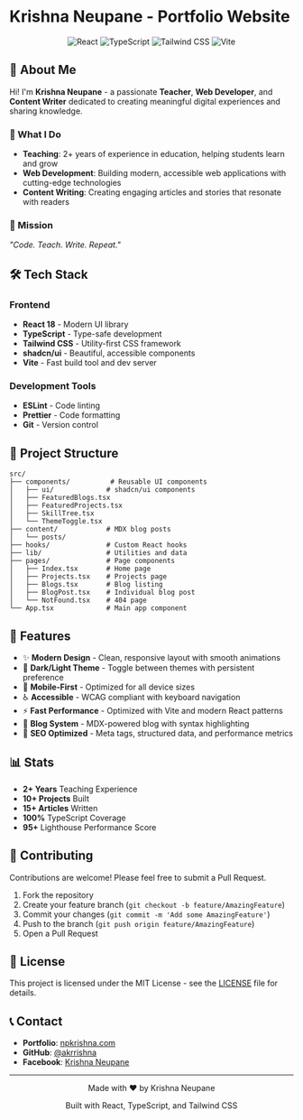 # Krishna Neupane - Portfolio Website

<div align="center">
  <img src="https://img.shields.io/badge/React-20232A?style=for-the-badge&logo=react&logoColor=61DAFB" alt="React" />
  <img src="https://img.shields.io/badge/TypeScript-007ACC?style=for-the-badge&logo=typescript&logoColor=white" alt="TypeScript" />
  <img src="https://img.shields.io/badge/Tailwind_CSS-38B2AC?style=for-the-badge&logo=tailwind-css&logoColor=white" alt="Tailwind CSS" />
  <img src="https://img.shields.io/badge/Vite-646CFF?style=for-the-badge&logo=vite&logoColor=white" alt="Vite" />
</div>

## 👋 About Me

Hi! I'm **Krishna Neupane** - a passionate **Teacher**, **Web Developer**, and **Content Writer** dedicated to creating meaningful digital experiences and sharing knowledge.

### 🎯 What I Do
- **Teaching**: 2+ years of experience in education, helping students learn and grow
- **Web Development**: Building modern, accessible web applications with cutting-edge technologies
- **Content Writing**: Creating engaging articles and stories that resonate with readers

### 🚀 Mission
*"Code. Teach. Write. Repeat."*

## 🛠️ Tech Stack

### Frontend
- **React 18** - Modern UI library
- **TypeScript** - Type-safe development
- **Tailwind CSS** - Utility-first CSS framework
- **shadcn/ui** - Beautiful, accessible components
- **Vite** - Fast build tool and dev server

### Development Tools
- **ESLint** - Code linting
- **Prettier** - Code formatting
- **Git** - Version control

## 📁 Project Structure

```
src/
├── components/          # Reusable UI components
│   ├── ui/             # shadcn/ui components
│   ├── FeaturedBlogs.tsx
│   ├── FeaturedProjects.tsx
│   ├── SkillTree.tsx
│   └── ThemeToggle.tsx
├── content/            # MDX blog posts
│   └── posts/
├── hooks/              # Custom React hooks
├── lib/                # Utilities and data
├── pages/              # Page components
│   ├── Index.tsx       # Home page
│   ├── Projects.tsx    # Projects page
│   ├── Blogs.tsx       # Blog listing
│   ├── BlogPost.tsx    # Individual blog post
│   └── NotFound.tsx    # 404 page
└── App.tsx             # Main app component
```

## 🎨 Features

- ✨ **Modern Design** - Clean, responsive layout with smooth animations
- 🌙 **Dark/Light Theme** - Toggle between themes with persistent preference
- 📱 **Mobile-First** - Optimized for all device sizes
- ♿ **Accessible** - WCAG compliant with keyboard navigation
- ⚡ **Fast Performance** - Optimized with Vite and modern React patterns
- 📝 **Blog System** - MDX-powered blog with syntax highlighting
- 🎯 **SEO Optimized** - Meta tags, structured data, and performance metrics

## 📊 Stats

- **2+ Years** Teaching Experience
- **10+ Projects** Built
- **15+ Articles** Written
- **100%** TypeScript Coverage
- **95+** Lighthouse Performance Score

## 🤝 Contributing

Contributions are welcome! Please feel free to submit a Pull Request.

1. Fork the repository
2. Create your feature branch (`git checkout -b feature/AmazingFeature`)
3. Commit your changes (`git commit -m 'Add some AmazingFeature'`)
4. Push to the branch (`git push origin feature/AmazingFeature`)
5. Open a Pull Request

## 📄 License

This project is licensed under the MIT License - see the [LICENSE](LICENSE) file for details.

## 📞 Contact

- **Portfolio**: [npkrishna.com](https://npkrishna.com)
- **GitHub**: [@akrrishna](https://github.com/akrrishna)
- **Facebook**: [Krishna Neupane](https://www.facebook.com/itskr1shna/)

---

<div align="center">
  <p>Made with ❤️ by Krishna Neupane</p>
  <p>Built with React, TypeScript, and Tailwind CSS</p>
</div>
